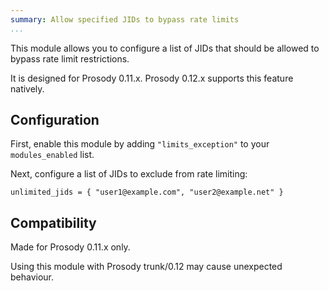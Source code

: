 ```yaml
---
summary: Allow specified JIDs to bypass rate limits
...
```


This module allows you to configure a list of JIDs that should be allowed to
bypass rate limit restrictions.

It is designed for Prosody 0.11.x. Prosody 0.12.x supports this feature
natively.

## Configuration

First, enable this module by adding `"limits_exception"` to your
`modules_enabled` list.

Next, configure a list of JIDs to exclude from rate limiting:

```
unlimited_jids = { "user1@example.com", "user2@example.net" }
```

## Compatibility

Made for Prosody 0.11.x only.

Using this module with Prosody trunk/0.12 may cause unexpected behaviour.
